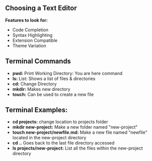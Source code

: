 ## Choosing a Text Editor

**Features to look for:**
- Code Completion
- Syntax Highlighting
- Extension Compatible 
- Theme Variation

## Terminal Commands
- **pwd:** Print Working Directory: You are here command
- **ls:** List: Shows a list of files & directories 
- **cd:** Change Directory
- **mkdir:** Makes new directory
- **touch:** Can be used to create a new file

## Terminal Examples: ##
- **cd projects:** change location to projects folder
- **mkdir new-project:** Make a new folder named "new-project"
- **touch new-project/newfile.md:** Make a new file named "newfile" located in the new-project directory 
- **cd ..** Goes back to the last file directory accessed
- **ls projects/new-project:** List all the files within the new-project directory

